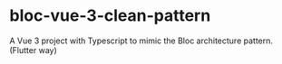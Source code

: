 # bloc-vue-3-clean-pattern
A Vue 3 project with Typescript to mimic the Bloc architecture pattern. (Flutter way)
